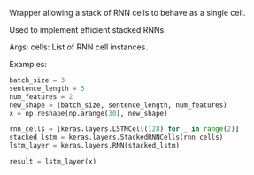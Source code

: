 Wrapper allowing a stack of RNN cells to behave as a single cell.

Used to implement efficient stacked RNNs.

Args:
  cells: List of RNN cell instances.

Examples:

```python
batch_size = 3
sentence_length = 5
num_features = 2
new_shape = (batch_size, sentence_length, num_features)
x = np.reshape(np.arange(30), new_shape)

rnn_cells = [keras.layers.LSTMCell(128) for _ in range(2)]
stacked_lstm = keras.layers.StackedRNNCells(rnn_cells)
lstm_layer = keras.layers.RNN(stacked_lstm)

result = lstm_layer(x)
```
